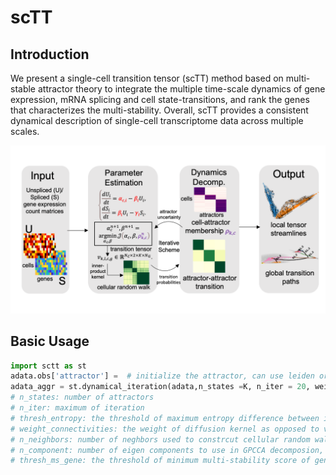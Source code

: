 # scTT

## Introduction
We present a single-cell transition tensor (scTT) method based on multi-stable attractor theory to integrate the multiple time-scale dynamics of gene expression, mRNA splicing and cell state-transitions, and rank the genes that characterizes the multi-stability. Overall, scTT provides a consistent dynamical description of single-cell transcriptome data across multiple scales. 

<img src="https://github.com/cliffzhou92/scTT/blob/main/img/figure_scheme.png" width="700">

## Basic Usage
```python
import sctt as st
adata.obs['attractor'] =  # initialize the attractor, can use leiden or original annotation
adata_aggr = st.dynamical_iteration(adata,n_states =K, n_iter = 20, weight_connectivities = 0.5, n_neighbors = 100, n_components = 20,thresh_ms_gene = 0,thresh_entropy = 0.1)
# n_states: number of attractors
# n_iter: maximum of iteration
# thresh_entropy: the threshold of maximum entropy difference between iterations to halt iteration, default is 0.1
# weight_connectivities: the weight of diffusion kernel as opposed to velocity kernel, default is 0.5
# n_neighbors: number of neghbors used to constrcut cellular random walk, default is 100
# n_component: number of eigen components to use in GPCCA decomposion, default is 20
# thresh_ms_gene: the threshold of minimum multi-stability score of genes to include when constructing random walk, default is 0

```
